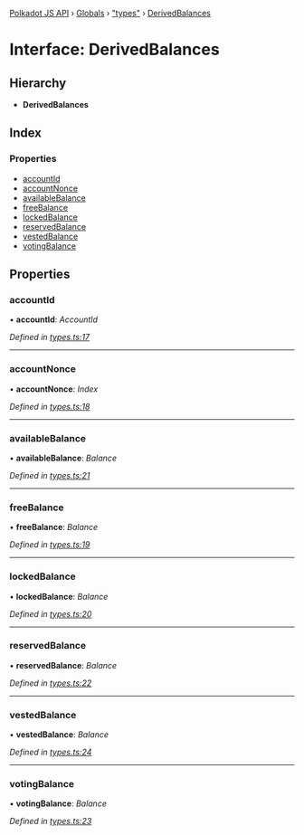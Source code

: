 [Polkadot JS API](../README.md) › [Globals](../globals.md) › ["types"](../modules/_types_.md) › [DerivedBalances](_types_.derivedbalances.md)

# Interface: DerivedBalances

## Hierarchy

* **DerivedBalances**

## Index

### Properties

* [accountId](_types_.derivedbalances.md#accountid)
* [accountNonce](_types_.derivedbalances.md#accountnonce)
* [availableBalance](_types_.derivedbalances.md#availablebalance)
* [freeBalance](_types_.derivedbalances.md#freebalance)
* [lockedBalance](_types_.derivedbalances.md#lockedbalance)
* [reservedBalance](_types_.derivedbalances.md#reservedbalance)
* [vestedBalance](_types_.derivedbalances.md#vestedbalance)
* [votingBalance](_types_.derivedbalances.md#votingbalance)

## Properties

###  accountId

• **accountId**: *AccountId*

*Defined in [types.ts:17](https://github.com/polkadot-js/api/blob/dc105e6b31/packages/api-derive/src/types.ts#L17)*

___

###  accountNonce

• **accountNonce**: *Index*

*Defined in [types.ts:18](https://github.com/polkadot-js/api/blob/dc105e6b31/packages/api-derive/src/types.ts#L18)*

___

###  availableBalance

• **availableBalance**: *Balance*

*Defined in [types.ts:21](https://github.com/polkadot-js/api/blob/dc105e6b31/packages/api-derive/src/types.ts#L21)*

___

###  freeBalance

• **freeBalance**: *Balance*

*Defined in [types.ts:19](https://github.com/polkadot-js/api/blob/dc105e6b31/packages/api-derive/src/types.ts#L19)*

___

###  lockedBalance

• **lockedBalance**: *Balance*

*Defined in [types.ts:20](https://github.com/polkadot-js/api/blob/dc105e6b31/packages/api-derive/src/types.ts#L20)*

___

###  reservedBalance

• **reservedBalance**: *Balance*

*Defined in [types.ts:22](https://github.com/polkadot-js/api/blob/dc105e6b31/packages/api-derive/src/types.ts#L22)*

___

###  vestedBalance

• **vestedBalance**: *Balance*

*Defined in [types.ts:24](https://github.com/polkadot-js/api/blob/dc105e6b31/packages/api-derive/src/types.ts#L24)*

___

###  votingBalance

• **votingBalance**: *Balance*

*Defined in [types.ts:23](https://github.com/polkadot-js/api/blob/dc105e6b31/packages/api-derive/src/types.ts#L23)*
